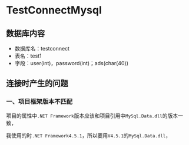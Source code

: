 # TestConnectMysql

## 数据库内容

* 数据库名：testconnect
* 表名：test1
* 字段：user(int)，password(int)；ads(char(40))

## 连接时产生的问题

### 一、项目框架版本不匹配

项目的属性中`.NET Framework`版本应该和项目引用中`MySql.Data.dll`的版本一致，

我使用的时`.NET Framework4.5.1`，所以要用`V4.5.1`的`MySql.Data.dll`，

